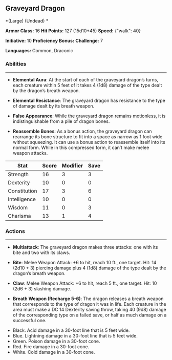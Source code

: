 ## Graveyard Dragon
*(Large) (Undead) *

**Armor Class:** 16
**Hit Points:** 127 (15d10+45)
**Speed:** {"walk": 40}

**Initiative:** 10
**Proficiency Bonus:**
**Challenge:** 7

**Languages:** Common, Draconic

### Abilities
 --- 
- **Elemental Aura**: At the start of each of the graveyard dragon’s turns, each creature within 5 feet of it takes 4 (1d8) damage of the type dealt by the dragon’s breath weapon.

- **Elemental Resistance**: The graveyard dragon has resistance to the type of damage dealt by its breath weapon.

- **False Appearance**: While the graveyard dragon remains motionless, it is indistinguishable from a pile of dragon bones.

- **Reassemble Bones**: As a bonus action, the graveyard dragon can rearrange its bone structure to fit into a space as narrow as 1 foot wide without squeezing. It can use a bonus action to reassemble itself into its normal form. While in this compressed form, it can’t make melee weapon attacks.



| Stat | Score | Modifier | Save |
| ---- | ---- | ---- | ---- |
| Strength | 16 | 3 | 3 |
| Dexterity | 10 | 0 | 0 |
| Constitution | 17 | 3 | 6 |
| Intelligence | 10 | 0 | 0 |
| Wisdom | 11 | 0 | 3 |
| Charisma | 13 | 1 | 4 |

### Actions
 --- 
- **Multiattack**: The graveyard dragon makes three attacks: one with its bite and two with its claws.

- **Bite**: Melee Weapon Attack: +6 to hit, reach 10 ft., one target. Hit: 14 (2d10 + 3) piercing damage plus 4 (1d8) damage of the type dealt by the dragon’s breath weapon.

- **Claw**: Melee Weapon Attack: +6 to hit, reach 5 ft., one target. Hit: 10 (2d6 + 3) slashing damage.

- **Breath Weapon (Recharge 5-6)**: The dragon releases a breath weapon that corresponds to the type of dragon it was in life. Each creature in the area must make a DC 14 Dexterity saving throw, taking 40 (9d8) damage of the corresponding type on a failed save, or half as much damage on a successful one. 
* Black. Acid damage in a 30-foot line that is 5 feet wide. 
* Blue. Lightning damage in a 30-foot line that is 5 feet wide. 
* Green. Poison damage in a 30-foot cone. 
* Red. Fire damage in a 30-foot cone. 
* White. Cold damage in a 30-foot cone.

